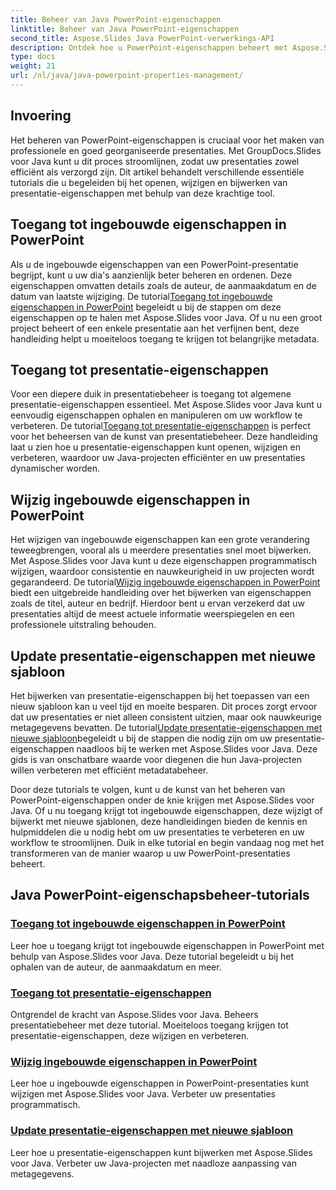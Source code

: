 ```yaml
---
title: Beheer van Java PowerPoint-eigenschappen
linktitle: Beheer van Java PowerPoint-eigenschappen
second_title: Aspose.Slides Java PowerPoint-verwerkings-API
description: Ontdek hoe u PowerPoint-eigenschappen beheert met Aspose.Slides voor Java. Krijg moeiteloos toegang tot eigenschappen, wijzig ze en update ze met onze uitgebreide tutorials.
type: docs
weight: 21
url: /nl/java/java-powerpoint-properties-management/
---
```


## Invoering

Het beheren van PowerPoint-eigenschappen is cruciaal voor het maken van professionele en goed georganiseerde presentaties. Met GroupDocs.Slides voor Java kunt u dit proces stroomlijnen, zodat uw presentaties zowel efficiënt als verzorgd zijn. Dit artikel behandelt verschillende essentiële tutorials die u begeleiden bij het openen, wijzigen en bijwerken van presentatie-eigenschappen met behulp van deze krachtige tool.

## Toegang tot ingebouwde eigenschappen in PowerPoint

Als u de ingebouwde eigenschappen van een PowerPoint-presentatie begrijpt, kunt u uw dia's aanzienlijk beter beheren en ordenen. Deze eigenschappen omvatten details zoals de auteur, de aanmaakdatum en de datum van laatste wijziging. De tutorial[Toegang tot ingebouwde eigenschappen in PowerPoint](./access-built-in-properties-powerpoint/) begeleidt u bij de stappen om deze eigenschappen op te halen met Aspose.Slides voor Java. Of u nu een groot project beheert of een enkele presentatie aan het verfijnen bent, deze handleiding helpt u moeiteloos toegang te krijgen tot belangrijke metadata.

## Toegang tot presentatie-eigenschappen

 Voor een diepere duik in presentatiebeheer is toegang tot algemene presentatie-eigenschappen essentieel. Met Aspose.Slides voor Java kunt u eenvoudig eigenschappen ophalen en manipuleren om uw workflow te verbeteren. De tutorial[Toegang tot presentatie-eigenschappen](./access-presentation-properties/) is perfect voor het beheersen van de kunst van presentatiebeheer. Deze handleiding laat u zien hoe u presentatie-eigenschappen kunt openen, wijzigen en verbeteren, waardoor uw Java-projecten efficiënter en uw presentaties dynamischer worden.

## Wijzig ingebouwde eigenschappen in PowerPoint

 Het wijzigen van ingebouwde eigenschappen kan een grote verandering teweegbrengen, vooral als u meerdere presentaties snel moet bijwerken. Met Aspose.Slides voor Java kunt u deze eigenschappen programmatisch wijzigen, waardoor consistentie en nauwkeurigheid in uw projecten wordt gegarandeerd. De tutorial[Wijzig ingebouwde eigenschappen in PowerPoint](./modify-built-in-properties-powerpoint/) biedt een uitgebreide handleiding over het bijwerken van eigenschappen zoals de titel, auteur en bedrijf. Hierdoor bent u ervan verzekerd dat uw presentaties altijd de meest actuele informatie weerspiegelen en een professionele uitstraling behouden.

## Update presentatie-eigenschappen met nieuwe sjabloon

 Het bijwerken van presentatie-eigenschappen bij het toepassen van een nieuw sjabloon kan u veel tijd en moeite besparen. Dit proces zorgt ervoor dat uw presentaties er niet alleen consistent uitzien, maar ook nauwkeurige metagegevens bevatten. De tutorial[Update presentatie-eigenschappen met nieuwe sjabloon](./update-presentation-properties-new-template/)begeleidt u bij de stappen die nodig zijn om uw presentatie-eigenschappen naadloos bij te werken met Aspose.Slides voor Java. Deze gids is van onschatbare waarde voor diegenen die hun Java-projecten willen verbeteren met efficiënt metadatabeheer.

Door deze tutorials te volgen, kunt u de kunst van het beheren van PowerPoint-eigenschappen onder de knie krijgen met Aspose.Slides voor Java. Of u nu toegang krijgt tot ingebouwde eigenschappen, deze wijzigt of bijwerkt met nieuwe sjablonen, deze handleidingen bieden de kennis en hulpmiddelen die u nodig hebt om uw presentaties te verbeteren en uw workflow te stroomlijnen. Duik in elke tutorial en begin vandaag nog met het transformeren van de manier waarop u uw PowerPoint-presentaties beheert.
## Java PowerPoint-eigenschapsbeheer-tutorials
### [Toegang tot ingebouwde eigenschappen in PowerPoint](./access-built-in-properties-powerpoint/)
Leer hoe u toegang krijgt tot ingebouwde eigenschappen in PowerPoint met behulp van Aspose.Slides voor Java. Deze tutorial begeleidt u bij het ophalen van de auteur, de aanmaakdatum en meer.
### [Toegang tot presentatie-eigenschappen](./access-presentation-properties/)
Ontgrendel de kracht van Aspose.Slides voor Java. Beheers presentatiebeheer met deze tutorial. Moeiteloos toegang krijgen tot presentatie-eigenschappen, deze wijzigen en verbeteren.
### [Wijzig ingebouwde eigenschappen in PowerPoint](./modify-built-in-properties-powerpoint/)
Leer hoe u ingebouwde eigenschappen in PowerPoint-presentaties kunt wijzigen met Aspose.Slides voor Java. Verbeter uw presentaties programmatisch.
### [Update presentatie-eigenschappen met nieuwe sjabloon](./update-presentation-properties-new-template/)
Leer hoe u presentatie-eigenschappen kunt bijwerken met Aspose.Slides voor Java. Verbeter uw Java-projecten met naadloze aanpassing van metagegevens.